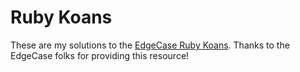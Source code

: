# Ruby Koans

These are my solutions to the [EdgeCase Ruby Koans](http://rubykoans.com). Thanks to the EdgeCase folks for providing this resource!
